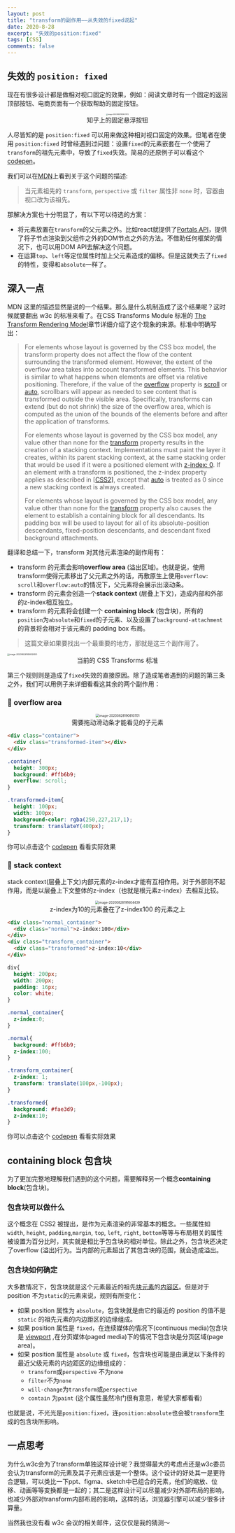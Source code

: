 ```yaml
---
layout: post
title: "transform的副作用——从失效的fixed说起"
date: 2020-8-28
excerpt: "失效的position:fixed"
tags: [CSS]
comments: false
---
```


## 失效的 `position: fixed`

现在有很多设计都是做相对视口固定的效果，例如：阅读文章时有一个固定的返回顶部按钮、电商页面有一个获取帮助的固定按钮。



<center>
  <img src="../assets/img/mdimg/2020-8-28-transform的副作用——从失效的fixed说起/image-20200828183627972.jpg" alt="image-20200828183627972" style="zoom: 25%;" /><br>知乎上的固定悬浮按钮
</center>


人尽皆知的是 `position:fixed` 可以用来做这种相对视口固定的效果。但笔者在使用 `position:fixed` 时曾经遇到过问题：设置`fixed`的元素嵌套在一个使用了`transform`的祖先元素中，导致了`fixed`失效。简易的还原例子可以看这个[codepen](https://codepen.io/excitedqe/pen/abNWrNB)。

我们可以在[MDN](https://developer.mozilla.org/zh-CN/docs/Web/CSS/position)上看到关于这个问题的描述:

> 当元素祖先的 `transform`, `perspective` 或 `filter` 属性非 `none` 时，容器由视口改为该祖先。

那解决方案也十分明显了，有以下可以待选的方案：

* 将元素放置在`transform`的父元素之外。比如react就提供了[Portals API](https://zh-hans.reactjs.org/docs/portals.html)，提供了将子节点渲染到父组件之外的DOM节点之外的方法。不借助任何框架的情况下，也可以用DOM API去解决这个问题。
* 在运算`top`、`left`等定位属性时加上父元素造成的偏移。但是这就失去了`fixed`的特性，变得和`absolute`一样了。

## 深入一点

MDN 这里的描述显然是说的一个结果。那么是什么机制造成了这个结果呢？这时候就要翻出 w3c 的标准来看了。在CSS Transforms Module 标准的 [The Transform Rendering Model](https://www.w3.org/TR/css-transforms-1/#transform-rendering)章节详细介绍了这个现象的来源。标准中明确写出：

> For elements whose layout is governed by the CSS box model, the transform property does not affect the flow of the content surrounding the transformed element. However, the extent of the overflow area takes into account transformed elements. This behavior is similar to what happens when elements are offset via relative positioning. Therefore, if the value of the [overflow](https://www.w3.org/TR/css-overflow-3/#propdef-overflow) property is [scroll](https://www.w3.org/TR/css-overflow-3/#valdef-overflow-scroll) or [auto](https://www.w3.org/TR/css-overflow-3/#valdef-overflow-auto), scrollbars will appear as needed to see content that is transformed outside the visible area. Specifically, transforms can extend (but do not shrink) the size of the overflow area, which is computed as the union of the bounds of the elements before and after the application of transforms.
>
> For elements whose layout is governed by the CSS box model, any value other than none for the [transform](https://www.w3.org/TR/css-transforms-1/#propdef-transform) property results in the creation of a stacking context. Implementations must paint the layer it creates, within its parent stacking context, at the same stacking order that would be used if it were a positioned element with [z-index: 0](https://www.w3.org/TR/css3-positioning/#propdef-z-index). If an element with a transform is positioned, the z-index property applies as described in [[CSS2\]](https://www.w3.org/TR/css-transforms-1/#biblio-css2), except that [auto](https://www.w3.org/TR/css3-positioning/#valdef-z-index-auto) is treated as 0 since a new stacking context is always created.
>
> For elements whose layout is governed by the CSS box model, any value other than none for the [transform](https://www.w3.org/TR/css-transforms-1/#propdef-transform) property also causes the element to establish a containing block for all descendants. Its padding box will be used to layout for all of its absolute-position descendants, fixed-position descendants, and descendant fixed background attachments.

翻译和总结一下，transform 对其他元素渲染的副作用有：

* transform 的元素会影响**overflow area** (溢出区域)。也就是说，使用transform使得元素移出了父元素之外的话，再敷原生上使用`overflow: scroll`和`overflow:auto`的情况下，父元素将会展示出滚动条。
* transform 的元素会创造一个**stack context** (层叠上下文)，造成内部和外部的z-index相互独立。
* transform 的元素将会创建一个 **containing block** (包含块)，所有的`position`为`absolute`和`fixed`的子元素、以及设置了`background-attachment`的背景将会相对于该元素的 padding box 布局。

> 这篇文章如果要找出一个最重要的地方，那就是这三个副作用了。

<img src="../assets/img/mdimg/2020-8-28-transform的副作用——从失效的fixed说起/image-20200828185802850.png" alt="image-20200828185802850" style="zoom:33%;" />

<center>当前的 CSS Transforms 标准</center>



第三个规则则是造成了`fixed`失效的直接原因。除了造成笔者遇到的问题的第三条之外，我们可以用例子来详细看看这其余的两个副作用：

### 🌰 overflow area



<center>
<img src="../assets/img/mdimg/2020-8-28-transform的副作用——从失效的fixed说起/image-20200828190610701.png" alt="image-20200828190610701" style="zoom:50%;" /><br>
需要拖动滑动条才能看见的子元素
</center>

```html
<div class="container">
  <div class="transformed-item"></div>
</div>
```

```css
.container{
  height: 300px;
  background: #ffb6b9;
  overflow: scroll;
}

.transformed-item{
  height: 100px;
  width: 100px;
  background-color: rgba(250,227,217,1);
  transform: translateY(400px);
}
```

你可以点击这个 [codepen](https://codepen.io/excitedqe/pen/mdPmNEO) 看看实际效果

### **🌰 stack context** 

stack context(层叠上下文)内部元素的z-index才能有互相作用。对于外部则不起作用，而是以层叠上下文整体的z-index（也就是根元素z-index）去相互比较。



<center><img src="../assets/img/mdimg/2020-8-28-transform的副作用——从失效的fixed说起/image-20200828191604439.png" alt="image-20200828191604439" style="zoom:50%;" /><br>z-index为10的元素叠在了z-index100 的元素之上</center>

```html
<div class="normal_container">
  <div class="normal">z-index:100</div>
</div>
<div class="transform_container">
  <div class="transformed">z-index:10</div>
</div>
```

```css
div{
  height: 200px;
  width: 200px;
  padding: 16px;
  color: white;
}

.normal_container{
  z-index:0;
}

.normal{
  background: #ffb6b9;
  z-index:100;
}

.transform_container{
  z-index: 1;
  transform: translate(100px,-100px);
}

.transformed{
  background: #fae3d9;
  z-index:10;
}
```

你可以点击这个 [codepen](https://codepen.io/excitedqe/pen/OJNmKpj) 看看实际效果

## containing block 包含块

为了更加完整地理解我们遇到的这个问题，需要解释另一个概念**containing block**(包含块)。

### 包含块可以做什么

这个概念在 CSS2 被提出，是作为元素渲染的非常基本的概念。一些属性如`width`, `height`, `padding`,`margin`, `top`, `left`, `right`, `bottom`等等与布局相关的属性被设置为百分比时，其实就是相比于包含块的相对单位。除此之外，包含块还决定了overflow (溢出)行为。当内部的元素超出了其包含块的范围，就会造成溢出。

### 包含块如何确定

大多数情况下，包含块就是这个元素最近的祖先[块元素](https://developer.mozilla.org/zh-CN/docs/Web/HTML/Block-level_elements)的[内容区](https://developer.mozilla.org/zh-CN/docs/Web/CSS/CSS_Box_Model/Introduction_to_the_CSS_box_model#content-area)。但是对于position 不为`static`的元素来说，规则有所变化：

* 如果 position 属性为 `absolute`，包含块就是由它的最近的 position 的值不是 `static` 的祖先元素的内边距区的边缘组成。
* 如果 position 属性是 `fixed`，在连续媒体的情况下(continuous media)包含块是 [viewport](https://developer.mozilla.org/zh-CN/docs/Glossary/Viewport) ,在分页媒体(paged media)下的情况下包含块是分页区域(page area)。
* 如果 position 属性是 `absolute` 或 `fixed`，包含块也可能是由满足以下条件的最近父级元素的内边距区的边缘组成的：
  * `transform`或`perspective` 不为`none`
  * `filter`不为`none`
  * `will-change`为`transform`或`perspective`
  * `contain` 为`paint` (这个属性虽然冷门很有意思，希望大家都看看)

也就是说，不光光是`position:fixed`，连`position:absolute`也会被`transform`生成的包含块所影响。

## 一点思考

为什么w3c会为了transform单独这样设计呢？我觉得最大的考虑点还是w3c委员会认为transform的元素及其子元素应该是一个整体。这个设计的好处其一是更符合逻辑，可以类比一下ppt、figma、sketch中已组合的元素，他们的缩放、位移、动画等等变换都是一起的；其二是这样设计可以尽量减少对外部布局的影响，也减少外部对transform内部布局的影响，这样的话，浏览器引擎可以减少很多计算量。

当然我也没有看 w3c 会议的相关邮件，这仅仅是我的猜测～


